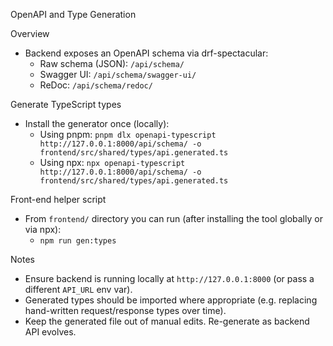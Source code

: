OpenAPI and Type Generation

Overview
- Backend exposes an OpenAPI schema via drf-spectacular:
  - Raw schema (JSON): `/api/schema/`
  - Swagger UI: `/api/schema/swagger-ui/`
  - ReDoc: `/api/schema/redoc/`

Generate TypeScript types
- Install the generator once (locally):
  - Using pnpm: `pnpm dlx openapi-typescript http://127.0.0.1:8000/api/schema/ -o frontend/src/shared/types/api.generated.ts`
  - Using npx: `npx openapi-typescript http://127.0.0.1:8000/api/schema/ -o frontend/src/shared/types/api.generated.ts`

Front-end helper script
- From `frontend/` directory you can run (after installing the tool globally or via npx):
  - `npm run gen:types`

Notes
- Ensure backend is running locally at `http://127.0.0.1:8000` (or pass a different `API_URL` env var).
- Generated types should be imported where appropriate (e.g. replacing hand-written request/response types over time).
- Keep the generated file out of manual edits. Re-generate as backend API evolves.
